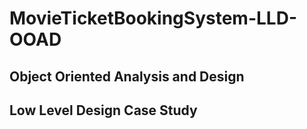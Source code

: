 # MovieTicketBookingSystem-LLD-OOAD
## Object Oriented Analysis and Design
## Low Level Design Case Study
